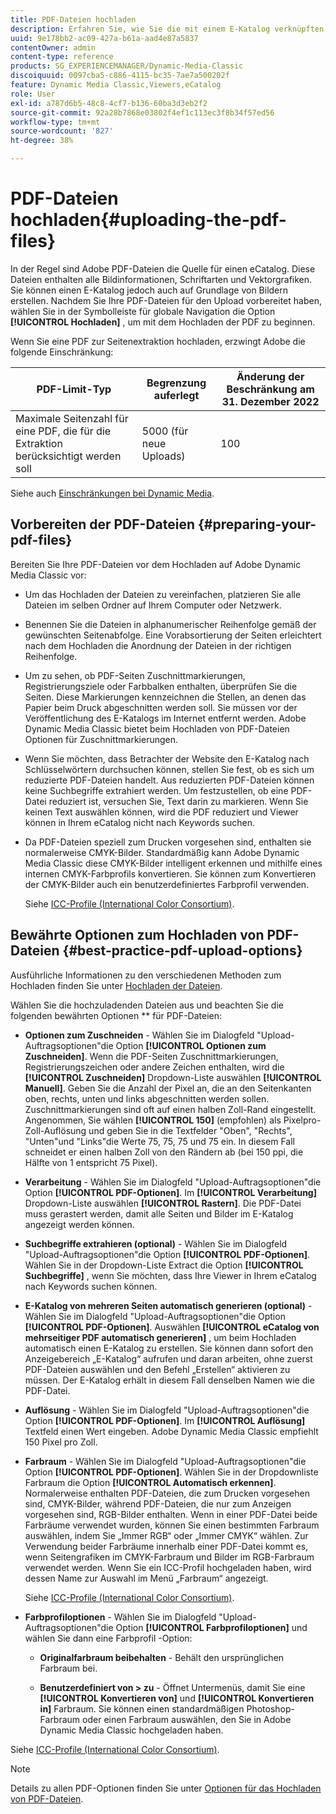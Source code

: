 ```yaml
---
title: PDF-Dateien hochladen
description: Erfahren Sie, wie Sie die mit einem E-Katalog verknüpften PDF-Dateien in Adobe Dynamic Media Classic hochladen.
uuid: 9e178bb2-ac09-427a-b61a-aad4e87a5837
contentOwner: admin
content-type: reference
products: SG_EXPERIENCEMANAGER/Dynamic-Media-Classic
discoiquuid: 0097cba5-c886-4115-bc35-7ae7a500202f
feature: Dynamic Media Classic,Viewers,eCatalog
role: User
exl-id: a787d6b5-48c8-4cf7-b136-60ba3d3eb2f2
source-git-commit: 92a28b7868e03802f4ef1c113ec3f8b34f57ed56
workflow-type: tm+mt
source-wordcount: '827'
ht-degree: 38%

---
```


# PDF-Dateien hochladen{#uploading-the-pdf-files}

In der Regel sind Adobe PDF-Dateien die Quelle für einen eCatalog. Diese Dateien enthalten alle Bildinformationen, Schriftarten und Vektorgrafiken. Sie können einen E-Katalog jedoch auch auf Grundlage von Bildern erstellen. Nachdem Sie Ihre PDF-Dateien für den Upload vorbereitet haben, wählen Sie in der Symbolleiste für globale Navigation die Option **[!UICONTROL Hochladen]** , um mit dem Hochladen der PDF zu beginnen.

Wenn Sie eine PDF zur Seitenextraktion hochladen, erzwingt Adobe die folgende Einschränkung:

| PDF-Limit-Typ | Begrenzung auferlegt | Änderung der Beschränkung am 31. Dezember 2022 |
| --- | --- | --- |
| Maximale Seitenzahl für eine PDF, die für die Extraktion berücksichtigt werden soll | 5000 (für neue Uploads) | 100 |

Siehe auch [Einschränkungen bei Dynamic Media](/help/limitations.md).

<!-- 
>[!NOTE]
>
>When you upload a PDF for page extraction, Adobe imposes the following best practice guideline and enforced limit.d
>
>* Maximum page size of a PDF to be considered for extraction
>   * Best practice: 100
>   * Enforced limit: 1000 (for refresh uploads) -->

## Vorbereiten der PDF-Dateien {#preparing-your-pdf-files}

Bereiten Sie Ihre PDF-Dateien vor dem Hochladen auf Adobe Dynamic Media Classic vor:

* Um das Hochladen der Dateien zu vereinfachen, platzieren Sie alle Dateien im selben Ordner auf Ihrem Computer oder Netzwerk.
* Benennen Sie die Dateien in alphanumerischer Reihenfolge gemäß der gewünschten Seitenabfolge. Eine Vorabsortierung der Seiten erleichtert nach dem Hochladen die Anordnung der Dateien in der richtigen Reihenfolge.
* Um zu sehen, ob PDF-Seiten Zuschnittmarkierungen, Registrierungsziele oder Farbbalken enthalten, überprüfen Sie die Seiten. Diese Markierungen kennzeichnen die Stellen, an denen das Papier beim Druck abgeschnitten werden soll. Sie müssen vor der Veröffentlichung des E-Katalogs im Internet entfernt werden. Adobe Dynamic Media Classic bietet beim Hochladen von PDF-Dateien Optionen für Zuschnittmarkierungen.
* Wenn Sie möchten, dass Betrachter der Website den E-Katalog nach Schlüsselwörtern durchsuchen können, stellen Sie fest, ob es sich um reduzierte PDF-Dateien handelt. Aus reduzierten PDF-Dateien können keine Suchbegriffe extrahiert werden. Um festzustellen, ob eine PDF-Datei reduziert ist, versuchen Sie, Text darin zu markieren. Wenn Sie keinen Text auswählen können, wird die PDF reduziert und Viewer können in Ihrem eCatalog nicht nach Keywords suchen.
* Da PDF-Dateien speziell zum Drucken vorgesehen sind, enthalten sie normalerweise CMYK-Bilder. Standardmäßig kann Adobe Dynamic Media Classic diese CMYK-Bilder intelligent erkennen und mithilfe eines internen CMYK-Farbprofils konvertieren. Sie können zum Konvertieren der CMYK-Bilder auch ein benutzerdefiniertes Farbprofil verwenden. 

   Siehe [ICC-Profile (International Color Consortium)](icc-profiles.md#icc_profiles).

## Bewährte Optionen zum Hochladen von PDF-Dateien {#best-practice-pdf-upload-options}

Ausführliche Informationen zu den verschiedenen Methoden zum Hochladen finden Sie unter [Hochladen der Dateien](uploading-files.md#uploading_your_files).

Wählen Sie die hochzuladenden Dateien aus und beachten Sie die folgenden bewährten Optionen ** für PDF-Dateien:

* **Optionen zum Zuschneiden** - Wählen Sie im Dialogfeld &quot;Upload-Auftragsoptionen&quot;die Option **[!UICONTROL Optionen zum Zuschneiden]**. Wenn die PDF-Seiten Zuschnittmarkierungen, Registrierungszeichen oder andere Zeichen enthalten, wird die **[!UICONTROL Zuschneiden]** Dropdown-Liste auswählen **[!UICONTROL Manuell]**. Geben Sie die Anzahl der Pixel an, die an den Seitenkanten oben, rechts, unten und links abgeschnitten werden sollen. Zuschnittmarkierungen sind oft auf einen halben Zoll-Rand eingestellt. Angenommen, Sie wählen **[!UICONTROL 150]** (empfohlen) als Pixelpro-Zoll-Auflösung und geben Sie in die Textfelder &quot;Oben&quot;, &quot;Rechts&quot;, &quot;Unten&quot;und &quot;Links&quot;die Werte 75, 75, 75 und 75 ein. In diesem Fall schneidet er einen halben Zoll von den Rändern ab (bei 150 ppi, die Hälfte von 1 entspricht 75 Pixel).

* **Verarbeitung** - Wählen Sie im Dialogfeld &quot;Upload-Auftragsoptionen&quot;die Option **[!UICONTROL PDF-Optionen]**. Im **[!UICONTROL Verarbeitung]** Dropdown-Liste auswählen **[!UICONTROL Rastern]**. Die PDF-Datei muss gerastert werden, damit alle Seiten und Bilder im E-Katalog angezeigt werden können.

* **Suchbegriffe extrahieren (optional)** - Wählen Sie im Dialogfeld &quot;Upload-Auftragsoptionen&quot;die Option **[!UICONTROL PDF-Optionen]**. Wählen Sie in der Dropdown-Liste Extract die Option **[!UICONTROL Suchbegriffe]** , wenn Sie möchten, dass Ihre Viewer in Ihrem eCatalog nach Keywords suchen können.

* **E-Katalog von mehreren Seiten automatisch generieren (optional)** - Wählen Sie im Dialogfeld &quot;Upload-Auftragsoptionen&quot;die Option **[!UICONTROL PDF-Optionen]**. Auswählen **[!UICONTROL eCatalog von mehrseitiger PDF automatisch generieren]** , um beim Hochladen automatisch einen E-Katalog zu erstellen. Sie können dann sofort den Anzeigebereich „E-Katalog“ aufrufen und daran arbeiten, ohne zuerst PDF-Dateien auswählen und den Befehl „Erstellen“ aktivieren zu müssen. Der E-Katalog erhält in diesem Fall denselben Namen wie die PDF-Datei.

* **Auflösung** - Wählen Sie im Dialogfeld &quot;Upload-Auftragsoptionen&quot;die Option **[!UICONTROL PDF-Optionen]**. Im **[!UICONTROL Auflösung]** Textfeld einen Wert eingeben. Adobe Dynamic Media Classic empfiehlt 150 Pixel pro Zoll.

* **Farbraum** - Wählen Sie im Dialogfeld &quot;Upload-Auftragsoptionen&quot;die Option **[!UICONTROL PDF-Optionen]**. Wählen Sie in der Dropdownliste Farbraum die Option **[!UICONTROL Automatisch erkennen]**. Normalerweise enthalten PDF-Dateien, die zum Drucken vorgesehen sind, CMYK-Bilder, während PDF-Dateien, die nur zum Anzeigen vorgesehen sind, RGB-Bilder enthalten. Wenn in einer PDF-Datei beide Farbräume verwendet wurden, können Sie einen bestimmten Farbraum auswählen, indem Sie „Immer RGB“ oder „Immer CMYK“ wählen. Zur Verwendung beider Farbräume innerhalb einer PDF-Datei kommt es, wenn Seitengrafiken im CMYK-Farbraum und Bilder im RGB-Farbraum verwendet werden. Wenn Sie ein ICC-Profil hochgeladen haben, wird dessen Name zur Auswahl im Menü „Farbraum“ angezeigt. 

   Siehe [ICC-Profile (International Color Consortium)](/help/icc-profiles.md).

* **Farbprofiloptionen** - Wählen Sie im Dialogfeld &quot;Upload-Auftragsoptionen&quot;die Option **[!UICONTROL Farbprofiloptionen]** und wählen Sie dann eine Farbprofil -Option:

   * **Originalfarbraum beibehalten** - Behält den ursprünglichen Farbraum bei.

   * **Benutzerdefiniert von > zu** - Öffnet Untermenüs, damit Sie eine **[!UICONTROL Konvertieren von]** und **[!UICONTROL Konvertieren in]** Farbraum. Sie können einen standardmäßigen Photoshop-Farbraum oder einen Farbraum auswählen, den Sie in Adobe Dynamic Media Classic hochgeladen haben.

<!-- * **Convert To SRGB** - Converts to SRGB (Standard Red Green Blue). SRGB is the recommended color space for displaying images on web pages. -->

Siehe [ICC-Profile (International Color Consortium)](icc-profiles.md#icc_profiles).

>[!NOTE]
>
>Details zu allen PDF-Optionen finden Sie unter [Optionen für das Hochladen von PDF-Dateien](pdfs.md#pdf_upload_options).
